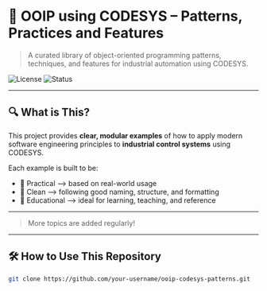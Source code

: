 # 🧠 OOIP using CODESYS – Patterns, Practices and Features

> A curated library of object-oriented programming patterns, techniques, and features for industrial automation using CODESYS.

![License](https://img.shields.io/badge/license-CC%20BY--NC%204.0-blue)
![Status](https://img.shields.io/badge/status-in%20development-orange)

---

## 🔍 What is This?

This project provides **clear, modular examples** of how to apply modern software engineering principles to **industrial control systems** using CODESYS.

Each example is built to be:
- 🔧 Practical --> based on real-world usage
- 🧼 Clean --> following good naming, structure, and formatting
- 🧠 Educational --> ideal for learning, teaching, and reference

---

> More topics are added regularly!

---

## 🛠️ How to Use This Repository

```bash
git clone https://github.com/your-username/ooip-codesys-patterns.git
